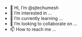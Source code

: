 - 👋 Hi, I’m @sjtechumesh
- 👀 I’m interested in ...
- 🌱 I’m currently learning ...
- 💞️ I’m looking to collaborate on ...
- 📫 How to reach me ...

<!---
sjtechumesh/sjtechumesh is a ✨ special ✨ repository because its `README.md` (this file) appears on your GitHub profile.
You can click the Preview link to take a look at your changes.
--->
